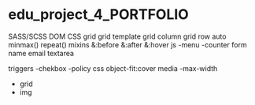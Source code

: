 # edu_project_4_PORTFOLIO
     
SASS/SCSS
DOM
CSS grid
   grid template
   grid column
   grid row
   auto
     minmax()
     repeat()
mixins
     &:before
     &:after
     &:hover
js
     -menu
     -counter
form
     name
     email
     textarea
     
triggers
     -chekbox
     -policy
css object-fit:cover
media
 -max-width
 - grid
 - img
   

